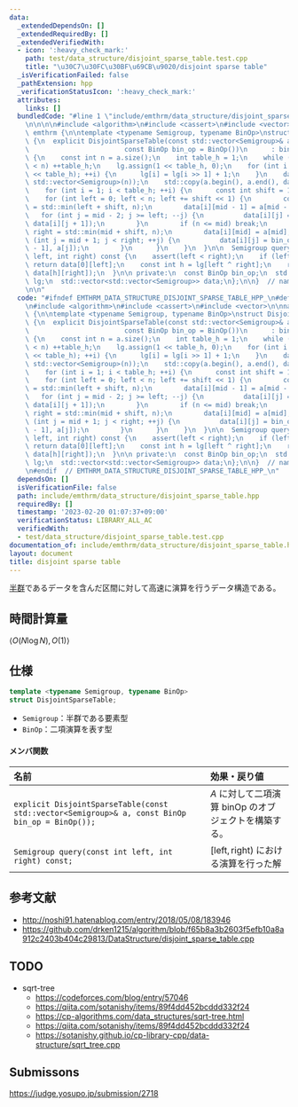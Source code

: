 ```yaml
---
data:
  _extendedDependsOn: []
  _extendedRequiredBy: []
  _extendedVerifiedWith:
  - icon: ':heavy_check_mark:'
    path: test/data_structure/disjoint_sparse_table.test.cpp
    title: "\u30C7\u30FC\u30BF\u69CB\u9020/disjoint sparse table"
  _isVerificationFailed: false
  _pathExtension: hpp
  _verificationStatusIcon: ':heavy_check_mark:'
  attributes:
    links: []
  bundledCode: "#line 1 \"include/emthrm/data_structure/disjoint_sparse_table.hpp\"\
    \n\n\n\n#include <algorithm>\n#include <cassert>\n#include <vector>\n\nnamespace\
    \ emthrm {\n\ntemplate <typename Semigroup, typename BinOp>\nstruct DisjointSparseTable\
    \ {\n  explicit DisjointSparseTable(const std::vector<Semigroup>& a,\n       \
    \                        const BinOp bin_op = BinOp())\n      : bin_op(bin_op)\
    \ {\n    const int n = a.size();\n    int table_h = 1;\n    while ((1 << table_h)\
    \ < n) ++table_h;\n    lg.assign(1 << table_h, 0);\n    for (int i = 2; i < (1\
    \ << table_h); ++i) {\n      lg[i] = lg[i >> 1] + 1;\n    }\n    data.assign(table_h,\
    \ std::vector<Semigroup>(n));\n    std::copy(a.begin(), a.end(), data.front().begin());\n\
    \    for (int i = 1; i < table_h; ++i) {\n      const int shift = 1 << i;\n  \
    \    for (int left = 0; left < n; left += shift << 1) {\n        const int mid\
    \ = std::min(left + shift, n);\n        data[i][mid - 1] = a[mid - 1];\n     \
    \   for (int j = mid - 2; j >= left; --j) {\n          data[i][j] = bin_op(a[j],\
    \ data[i][j + 1]);\n        }\n        if (n <= mid) break;\n        const int\
    \ right = std::min(mid + shift, n);\n        data[i][mid] = a[mid];\n        for\
    \ (int j = mid + 1; j < right; ++j) {\n          data[i][j] = bin_op(data[i][j\
    \ - 1], a[j]);\n        }\n      }\n    }\n  }\n\n  Semigroup query(const int\
    \ left, int right) const {\n    assert(left < right);\n    if (left == --right)\
    \ return data[0][left];\n    const int h = lg[left ^ right];\n    return bin_op(data[h][left],\
    \ data[h][right]);\n  }\n\n private:\n  const BinOp bin_op;\n  std::vector<int>\
    \ lg;\n  std::vector<std::vector<Semigroup>> data;\n};\n\n}  // namespace emthrm\n\
    \n\n"
  code: "#ifndef EMTHRM_DATA_STRUCTURE_DISJOINT_SPARSE_TABLE_HPP_\n#define EMTHRM_DATA_STRUCTURE_DISJOINT_SPARSE_TABLE_HPP_\n\
    \n#include <algorithm>\n#include <cassert>\n#include <vector>\n\nnamespace emthrm\
    \ {\n\ntemplate <typename Semigroup, typename BinOp>\nstruct DisjointSparseTable\
    \ {\n  explicit DisjointSparseTable(const std::vector<Semigroup>& a,\n       \
    \                        const BinOp bin_op = BinOp())\n      : bin_op(bin_op)\
    \ {\n    const int n = a.size();\n    int table_h = 1;\n    while ((1 << table_h)\
    \ < n) ++table_h;\n    lg.assign(1 << table_h, 0);\n    for (int i = 2; i < (1\
    \ << table_h); ++i) {\n      lg[i] = lg[i >> 1] + 1;\n    }\n    data.assign(table_h,\
    \ std::vector<Semigroup>(n));\n    std::copy(a.begin(), a.end(), data.front().begin());\n\
    \    for (int i = 1; i < table_h; ++i) {\n      const int shift = 1 << i;\n  \
    \    for (int left = 0; left < n; left += shift << 1) {\n        const int mid\
    \ = std::min(left + shift, n);\n        data[i][mid - 1] = a[mid - 1];\n     \
    \   for (int j = mid - 2; j >= left; --j) {\n          data[i][j] = bin_op(a[j],\
    \ data[i][j + 1]);\n        }\n        if (n <= mid) break;\n        const int\
    \ right = std::min(mid + shift, n);\n        data[i][mid] = a[mid];\n        for\
    \ (int j = mid + 1; j < right; ++j) {\n          data[i][j] = bin_op(data[i][j\
    \ - 1], a[j]);\n        }\n      }\n    }\n  }\n\n  Semigroup query(const int\
    \ left, int right) const {\n    assert(left < right);\n    if (left == --right)\
    \ return data[0][left];\n    const int h = lg[left ^ right];\n    return bin_op(data[h][left],\
    \ data[h][right]);\n  }\n\n private:\n  const BinOp bin_op;\n  std::vector<int>\
    \ lg;\n  std::vector<std::vector<Semigroup>> data;\n};\n\n}  // namespace emthrm\n\
    \n#endif  // EMTHRM_DATA_STRUCTURE_DISJOINT_SPARSE_TABLE_HPP_\n"
  dependsOn: []
  isVerificationFile: false
  path: include/emthrm/data_structure/disjoint_sparse_table.hpp
  requiredBy: []
  timestamp: '2023-02-20 01:07:37+09:00'
  verificationStatus: LIBRARY_ALL_AC
  verifiedWith:
  - test/data_structure/disjoint_sparse_table.test.cpp
documentation_of: include/emthrm/data_structure/disjoint_sparse_table.hpp
layout: document
title: disjoint sparse table
---
```


[半群](../../.verify-helper/docs/static/algebraic_structure.md)であるデータを含んだ区間に対して高速に演算を行うデータ構造である。


## 時間計算量

$\langle O(N\log{N}), O(1) \rangle$


## 仕様

```cpp
template <typename Semigroup, typename BinOp>
struct DisjointSparseTable;
```

- `Semigroup`：半群である要素型
- `BinOp`：二項演算を表す型

#### メンバ関数

|名前|効果・戻り値|
|:--|:--|
|`explicit DisjointSparseTable(const std::vector<Semigroup>& a, const BinOp bin_op = BinOp());`|$A$ に対して二項演算 $\mathrm{binOp}$ のオブジェクトを構築する。|
|`Semigroup query(const int left, int right) const;`|$\lbrack \mathrm{left}, \mathrm{right})$ における演算を行った解|


## 参考文献

- http://noshi91.hatenablog.com/entry/2018/05/08/183946
- https://github.com/drken1215/algorithm/blob/f65b8a3b2603f5efb10a8a912c2403b404c29813/DataStructure/disjoint_sparse_table.cpp


## TODO

- sqrt-tree
  - https://codeforces.com/blog/entry/57046
  - https://qiita.com/sotanishy/items/89f4dd452bcddd332f24
  - https://cp-algorithms.com/data_structures/sqrt-tree.html
  - https://qiita.com/sotanishy/items/89f4dd452bcddd332f24
  - https://sotanishy.github.io/cp-library-cpp/data-structure/sqrt_tree.cpp


## Submissons

https://judge.yosupo.jp/submission/2718
